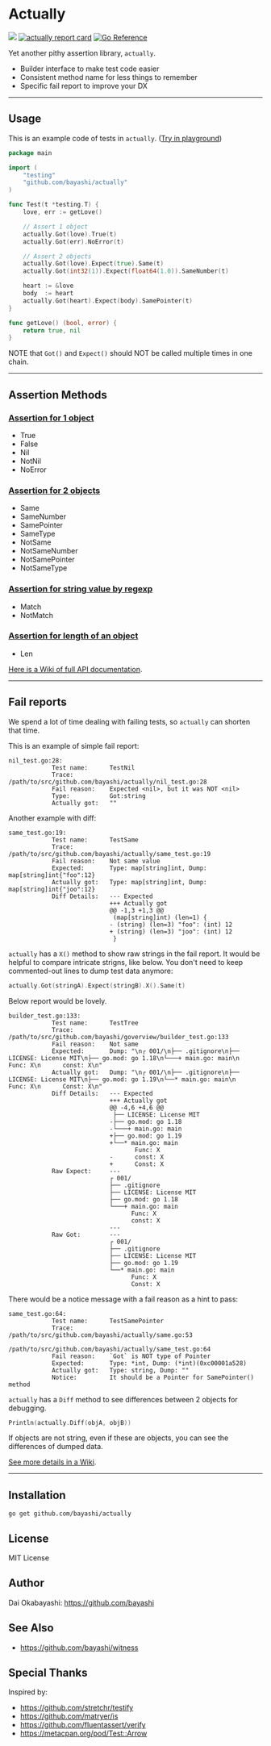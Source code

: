 # Actually

<a href="https://github.com/bayashi/actually/actions"><img src="https://github.com/bayashi/actually/workflows/main/badge.svg?_t=1681289447"/></a>
<a href="https://goreportcard.com/report/github.com/bayashi/actually" title="actually report card" target="_blank"><img src="https://goreportcard.com/badge/github.com/bayashi/actually" alt="actually report card"></a>
<a href="https://pkg.go.dev/github.com/bayashi/actually" target="_blank"><img src="https://pkg.go.dev/badge/github.com/bayashi/actually.svg" alt="Go Reference"></a>

Yet another pithy assertion library, `actually`.

* Builder interface to make test code easier
* Consistent method name for less things to remember
* Specific fail report to improve your DX

-----

## Usage

This is an example code of tests in `actually`. ([Try in playground](https://go.dev/play/p/Ut-hIr3vmYQ))

```go
package main

import (
    "testing"
    "github.com/bayashi/actually"
)

func Test(t *testing.T) {
    love, err := getLove()

    // Assert 1 object
    actually.Got(love).True(t)
    actually.Got(err).NoError(t)

    // Assert 2 objects
    actually.Got(love).Expect(true).Same(t)
    actually.Got(int32(1)).Expect(float64(1.0)).SameNumber(t)

    heart := &love
    body  := heart
    actually.Got(heart).Expect(body).SamePointer(t)
}

func getLove() (bool, error) {
    return true, nil
}
```

NOTE that `Got()` and `Expect()` should NOT be called multiple times in one chain.

-----

## Assertion Methods

### [Assertion for 1 object](https://github.com/bayashi/actually/wiki/All-assertion-methods#assertion-for-1-object)

* True
* False
* Nil
* NotNil
* NoError

### [Assertion for 2 objects](https://github.com/bayashi/actually/wiki/All-assertion-methods#assertion-for-2-objects)

* Same
* SameNumber
* SamePointer
* SameType
* NotSame
* NotSameNumber
* NotSamePointer
* NotSameType

### [Assertion for string value by regexp](https://github.com/bayashi/actually/wiki/All-assertion-methods#assertion-for-string-value-by-regexp)

* Match
* NotMatch

### [Assertion for length of an object](https://github.com/bayashi/actually/wiki/All-assertion-methods#assertion-for-length-of-an-object)

* Len

[Here is a Wiki of full API documentation](https://github.com/bayashi/actually/wiki).

-----

## Fail reports

We spend a lot of time dealing with failing tests, so `actually` can shorten that time.

This is an example of simple fail report:

```
nil_test.go:28:
            Test name:      TestNil
            Trace:          /path/to/src/github.com/bayashi/actually/nil_test.go:28
            Fail reason:    Expected <nil>, but it was NOT <nil>
            Type:           Got:string
            Actually got:   ""
```

Another example with diff:

```
same_test.go:19:
            Test name:      TestSame
            Trace:          /path/to/src/github.com/bayashi/actually/same_test.go:19
            Fail reason:    Not same value
            Expected:       Type: map[string]int, Dump: map[string]int{"foo":12}
            Actually got:   Type: map[string]int, Dump: map[string]int{"joo":12}
            Diff Details:   --- Expected
                            +++ Actually got
                            @@ -1,3 +1,3 @@
                             (map[string]int) (len=1) {
                            - (string) (len=3) "foo": (int) 12
                            + (string) (len=3) "joo": (int) 12
                             }
```

`actually` has a `X()` method to show raw strings in the fail report. It would be helpful to compare intricate strigns, like below. You don't need to keep commented-out lines to dump test data anymore:

```go
actually.Got(stringA).Expect(stringB).X().Same(t)
```

Below report would be lovely.

```
builder_test.go:133:
            Test name:      TestTree
            Trace:          /path/to/src/github.com/bayashi/goverview/builder_test.go:133
            Fail reason:    Not same
            Expected:       Dump: "\n┌ 001/\n├── .gitignore\n├── LICENSE: License MIT\n├── go.mod: go 1.18\n└───+ main.go: main\n      Func: X\n      const: X\n"
            Actually got:   Dump: "\n┌ 001/\n├── .gitignore\n├── LICENSE: License MIT\n├── go.mod: go 1.19\n└──* main.go: main\n      Func: X\n      Const: X\n"
            Diff Details:   --- Expected
                            +++ Actually got
                            @@ -4,6 +4,6 @@
                             ├── LICENSE: License MIT
                            -├── go.mod: go 1.18
                            -└───+ main.go: main
                            +├── go.mod: go 1.19
                            +└──* main.go: main
                                   Func: X
                            -      const: X
                            +      Const: X
            Raw Expect:     ---
                            ┌ 001/
                            ├── .gitignore
                            ├── LICENSE: License MIT
                            ├── go.mod: go 1.18
                            └───+ main.go: main
                                  Func: X
                                  const: X
                            ---
            Raw Got:        ---
                            ┌ 001/
                            ├── .gitignore
                            ├── LICENSE: License MIT
                            ├── go.mod: go 1.19
                            └──* main.go: main
                                  Func: X
                                  Const: X
```

There would be a notice message with a fail reason as a hint to pass:

```
same_test.go:64:
            Test name:      TestSamePointer
            Trace:          /path/to/src/github.com/bayashi/actually/same.go:53
                                    /path/to/src/github.com/bayashi/actually/same_test.go:64
            Fail reason:    `Got` is NOT type of Pointer
            Expected:       Type: *int, Dump: (*int)(0xc00001a528)
            Actually got:   Type: string, Dump: ""
            Notice:         It should be a Pointer for SamePointer() method
```

`actually` has a `Diff` method to see differences between 2 objects for debugging.

```go
Println(actually.Diff(objA, objB))
```

If objects are not string, even if these are objects, you can see the differences of dumped data.

[See more details in a Wiki](https://github.com/bayashi/actually/wiki).

-----

## Installation

    go get github.com/bayashi/actually

## License

MIT License

## Author

Dai Okabayashi: https://github.com/bayashi

## See Also

* https://github.com/bayashi/witness

## Special Thanks

Inspired by:

* https://github.com/stretchr/testify
* https://github.com/matryer/is
* https://github.com/fluentassert/verify
* https://metacpan.org/pod/Test::Arrow
